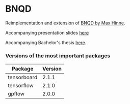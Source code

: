# BNQD
Reimplementation and extension of [BNQD by Max Hinne](https://github.com/mhinne/BNQD).

Accompanying presentation slides [here](https://slides.com/mellestarke/deck/fullscreen)

Accompanying Bachelor's thesis [here](https://github.com/MelleStarke/BNQD/blob/master/BachelorThesis.pdf).

### Versions of the most important packages
| Package     | Version |
| ----------- | ------- |
| tensorboard | 2.1.1   |
| tensorflow  | 2.1.0   |
| gpflow      | 2.0.0   |
